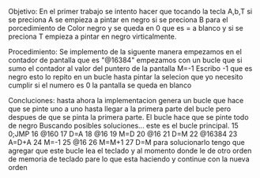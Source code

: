 Objetivo:
En el primer trabajo se intento hacer que tocando la tecla A,b,T si se preciona A se empieza a pintar en negro si se preciona B para el porcedimiento de Color negro y se queda en 0
que es = a blanco y si se preciona T empieza a pintar en negro virticalmente.


Procedimiento:
Se implemento de la siguente manera empezamos en el contador de pantalla que es "@16384" empezamos con un bucle que si sumo el contador al valor del puntero de la pantalla
M=-1  Escribo -1 que es negro esto lo repito en un bucle hasta pintar la selecion que yo necesito cumplir si el numero es 0 la pantalla se queda en blanco 



Concluciones:
hasta ahora la implementacion genera un bucle que hace que se pinte uno a uno hasta llegar a la primera parte del bucle pero despues de que se pinta la primera parte.
El bucle hace que se pinte todo de negro 
Buscando posibles soluciones...
este es el bucle principal.
15	0;JMP
16	@160
17	D=A
18	@16
19	M=D
20	@16
21	D=M
22	@16384
23	A=D+A
24	M=-1
25	@16
26	M=M+1
27	D=M
para solucionarlo tengo que agregar que este bucle lea el teclado y al momento donde le de otro orden de memoria de teclado pare lo que esta haciendo y continue con la nueva orden
